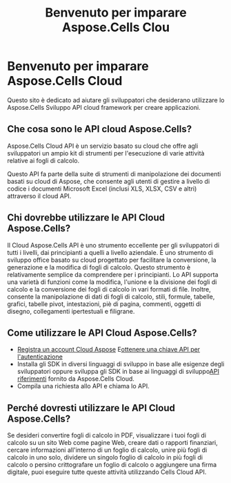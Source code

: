 ﻿---
title: Benvenuto per imparare Aspose.Cells Clou
type: docs
url: /it/learn-aspose-cells-cloud
description: Benvenuti a imparare Aspose.Cells Cloud
weight: 10
---
# Benvenuto per imparare Aspose.Cells Cloud

Questo sito è dedicato ad aiutare gli sviluppatori che desiderano utilizzare lo Aspose.Cells Sviluppo API cloud framework per creare applicazioni.

## Che cosa sono le API cloud Aspose.Cells?

 Aspose.Cells Cloud API è un servizio basato su cloud che offre agli sviluppatori un ampio kit di strumenti per l'esecuzione di varie attività relative ai fogli di calcolo.

Questo API fa parte della suite di strumenti di manipolazione dei documenti basati su cloud di Aspose, che consente agli utenti di gestire a livello di codice i documenti Microsoft Excel (inclusi XLS, XLSX, CSV e altri) attraverso il cloud API.

## Chi dovrebbe utilizzare le API Cloud Aspose.Cells?

Il Cloud Aspose.Cells API è uno strumento eccellente per gli sviluppatori di tutti i livelli, dai principianti a quelli a livello aziendale. È uno strumento di sviluppo office basato su cloud progettato per facilitare la conversione, la generazione e la modifica di fogli di calcolo. Questo strumento è relativamente semplice da comprendere per i principianti. Lo API supporta una varietà di funzioni come la modifica, l'unione e la divisione dei fogli di calcolo e la conversione dei fogli di calcolo in vari formati di file. Inoltre, consente la manipolazione di dati di fogli di calcolo, stili, formule, tabelle, grafici, tabelle pivot, intestazioni, piè di pagina, commenti, oggetti di disegno, collegamenti ipertestuali e filigrane.


## Come utilizzare le API Cloud Aspose.Cells?

- [Registra un account Cloud Aspose](https://id.containerize.com/signup) E[ottenere una chiave API per l'autenticazione](https://dashboard.aspose.cloud/applications)
- Installa gli SDK in diversi linguaggi di sviluppo in base alle esigenze degli sviluppatori oppure sviluppa gli SDK in base ai linguaggi di sviluppo[API riferimenti](https://reference.aspose.cloud/cells/) fornito da Aspose.Cells Cloud.
- Compila una richiesta allo API e chiama lo API.


## Perché dovresti utilizzare le API Cloud Aspose.Cells?

Se desideri convertire fogli di calcolo in PDF, visualizzare i tuoi fogli di calcolo su un sito Web come pagine Web, creare dati o rapporti finanziari, cercare informazioni all'interno di un foglio di calcolo, unire più fogli di calcolo in uno solo, dividere un singolo foglio di calcolo in più fogli di calcolo o persino crittografare un foglio di calcolo o aggiungere una firma digitale, puoi eseguire tutte queste attività utilizzando Cells Cloud API.


